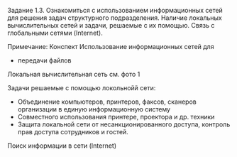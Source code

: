 Задание 1.3. Ознакомиться с использованием информационных сетей для решения задач структурного подразделения. 
Наличие локальных вычислительных сетей и задачи, решаемые с их помощью. Связь с глобальными сетями (Internet).

Примечание: Конспект
Использование информационных сетей для
- передачи файлов 

Локальная вычислительная сеть
см. фото 1

Задачи решаемые с помощью локольнойй сети: 
- Объединение компьютеров, принтеров, факсов, сканеров организации в единую информационную систему
- Совместного использования принтере, проектора и др. техники
- Защита локальной сети от несанкционированного доступа, контроль прав доступа сотрудников и гостей.

Поиск информации в сети (Internet)
